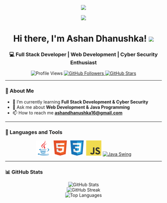 <p align="center">
  <img src="https://github.com/7oSkaaa/7oSkaaa/blob/main/Images/about_me.gif?raw=true" width="100px">
</p>
<p align="center">
  <img src="https://github.com/7oSkaaa/7oSkaaa/blob/main/Images/about_me.gif?raw=true" width="100px">
</p>

<h1 align="center">Hi there, I'm Ashan Dhanushka! <img src="https://media.giphy.com/media/hvRJCLFzcasrR4ia7z/giphy.gif" width="35px"></h1>
<h3 align="center">💻 Full Stack Developer | Web Development | Cyber Security Enthusiast</h3>

<p align="center">
  <img src="https://komarev.com/ghpvc/?username=AshanDhanush&label=Profile%20views&color=0e75b6&style=flat" alt="Profile Views" />
  <a href="https://github.com/AshanDhanush?tab=followers">
    <img src="https://img.shields.io/github/followers/AshanDhanush?label=Followers&style=social" alt="GitHub Followers">
  </a>
  <a href="https://github.com/AshanDhanush">
    <img src="https://img.shields.io/github/stars/AshanDhanush?label=GitHub%20Stars&style=social" alt="GitHub Stars">
  </a>
</p>

---

### 📌 About Me  
- 🌱 I’m currently learning **Full Stack Development & Cyber Security**  
- 💬 Ask me about **Web Development & Java Programming**  
- 📫 How to reach me **ashandhanushka16@gmail.com**  

---

### 🚀 Languages and Tools  
<p align="center">
  <a href="https://www.java.com" target="_blank"><img src="https://raw.githubusercontent.com/devicons/devicon/master/icons/java/java-original.svg" alt="Java" width="50" height="50"/></a> 
  <a href="https://www.w3.org/html/" target="_blank"><img src="https://raw.githubusercontent.com/devicons/devicon/master/icons/html5/html5-original.svg" alt="HTML" width="50" height="50"/></a> 
  <a href="https://www.w3schools.com/css/" target="_blank"><img src="https://raw.githubusercontent.com/devicons/devicon/master/icons/css3/css3-original.svg" alt="CSS" width="50" height="50"/></a> 
  <a href="https://developer.mozilla.org/en-US/docs/Web/JavaScript" target="_blank"><img src="https://raw.githubusercontent.com/devicons/devicon/master/icons/javascript/javascript-original.svg" alt="JavaScript" width="50" height="50"/></a> 
  <a href="https://www.oracle.com/java/technologies/javase/javaswing.html" target="_blank"><img src="https://upload.wikimedia.org/wikipedia/commons/2/2f/Swing-logo.png" alt="Java Swing" width="50" height="50"/></a>
</p>

---

### 📊 GitHub Stats  
<p align="center">
  <img src="https://github-readme-stats.vercel.app/api?username=AshanDhanush&theme=dark&show_icons=true&hide_border=false" alt="GitHub Stats" />
  <br>
  <img src="https://github-readme-streak-stats.herokuapp.com/?user=AshanDhanush&theme=dark&hide_border=false" alt="GitHub Streak" />
  <br>
  <img src="https://github-readme-stats.vercel.app/api/top-langs/?username=AshanDhanush&theme=dark&layout=compact&hide_border=false" alt="Top Languages" />
</p>




